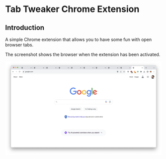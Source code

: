 # Tab Tweaker Chrome Extension

## Introduction

A simple Chrome extension that allows you to have some fun with open browser tabs.

The screenshot shows the browser when the extension has been activated.

![alt text](./assets/extension-screenshot.png)
